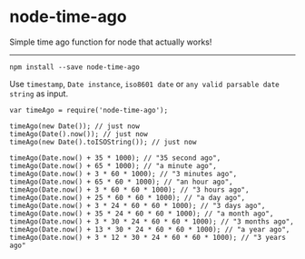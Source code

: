 # node-time-ago
Simple time ago function for node that actually works!

***

```
npm install --save node-time-ago
```

Use `timestamp`, `Date instance`, `iso8601 date` or `any valid parsable date string` as input.

```
var timeAgo = require('node-time-ago');

timeAgo(new Date()); // just now
timeAgo(Date().now()); // just now
timeAgo(new Date().toISOString()); // just now

timeAgo(Date.now() + 35 * 1000); // "35 second ago",
timeAgo(Date.now() + 65 * 1000); // "a minute ago",
timeAgo(Date.now() + 3 * 60 * 1000); // "3 minutes ago",
timeAgo(Date.now() + 65 * 60 * 1000); // "an hour ago",
timeAgo(Date.now() + 3 * 60 * 60 * 1000); // "3 hours ago",
timeAgo(Date.now() + 25 * 60 * 60 * 1000); // "a day ago",
timeAgo(Date.now() + 3 * 24 * 60 * 60 * 1000); // "3 days ago",
timeAgo(Date.now() + 35 * 24 * 60 * 60 * 1000); // "a month ago",
timeAgo(Date.now() + 3 * 30 * 24 * 60 * 60 * 1000); // "3 months ago",
timeAgo(Date.now() + 13 * 30 * 24 * 60 * 60 * 1000); // "a year ago",
timeAgo(Date.now() + 3 * 12 * 30 * 24 * 60 * 60 * 1000); // "3 years ago"
```
